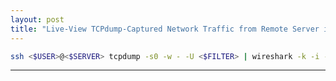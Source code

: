 ```yaml
---
layout: post
title: "Live-View TCPdump-Captured Network Traffic from Remote Server in Wireshark through SSH"
---
```


```bash
ssh <$USER>@<$SERVER> tcpdump -s0 -w - -U <$FILTER> | wireshark -k -i -
```

---
